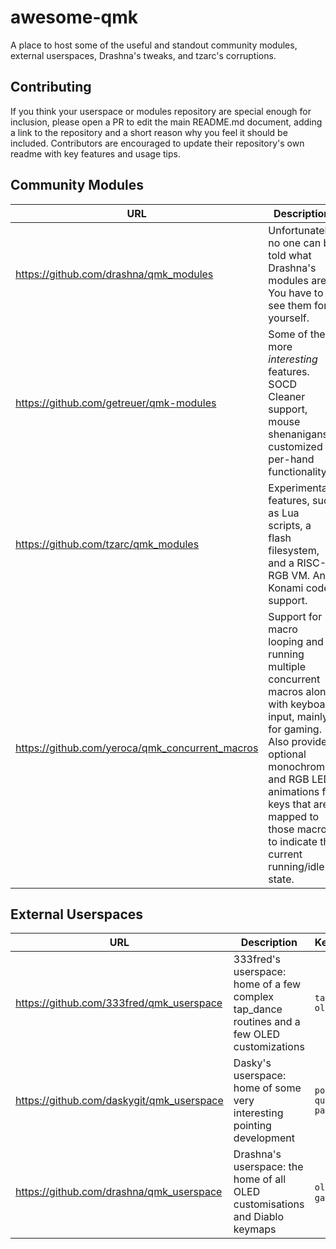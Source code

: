 # awesome-qmk

A place to host some of the useful and standout community modules, external userspaces, Drashna's tweaks, and tzarc's corruptions.

## Contributing

If you think your userspace or modules repository are special enough for inclusion, please open a PR to edit the main README.md document, adding a link to the repository and a short reason why you feel it should be included.
Contributors are encouraged to update their repository's own readme with key features and usage tips.

## Community Modules

| URL                                     | Description                                                                                                          | Keywords                          |
|-----------------------------------------|----------------------------------------------------------------------------------------------------------------------|-----------------------------------|
| https://github.com/drashna/qmk_modules  | Unfortunately, no one can be told what Drashna's modules are. You have to see them for yourself.                     | `rtc` `unicode` `keylogger`       |
| https://github.com/getreuer/qmk-modules | Some of the more _interesting_ features. SOCD Cleaner support, mouse shenanigans, customized per-hand functionality. | `socd` `turbo-mouse` `achordion`  |
| https://github.com/tzarc/qmk_modules    | Experimental features, such as Lua scripts, a flash filesystem, and a RISC-V RGB VM. And Konami code support.        | `flash` `scripting` `konami-code` |
| https://github.com/yeroca/qmk_concurrent_macros | Support for macro looping and running multiple concurrent macros along with keyboard input, mainly for gaming.  Also provides optional monochrome and RGB LED animations for keys that are mapped to those macros to indicate the current running/idle state. |`concurrent` `macros` `looping` `gaming` |

## External Userspaces

| URL                                       | Description                                                                                 | Keywords                     |
|-------------------------------------------|---------------------------------------------------------------------------------------------|------------------------------|
| https://github.com/333fred/qmk_userspace  | 333fred's userspace: home of a few complex tap_dance routines and a few OLED customizations | `tap-dance` `oled`           |
| https://github.com/daskygit/qmk_userspace | Dasky's userspace: home of some very interesting pointing development                       | `pointing` `quantum-painter` |
| https://github.com/drashna/qmk_userspace  | Drashna's userspace: the home of all OLED customisations and Diablo keymaps                 | `oled` `rgb` `gaming`        |
  
